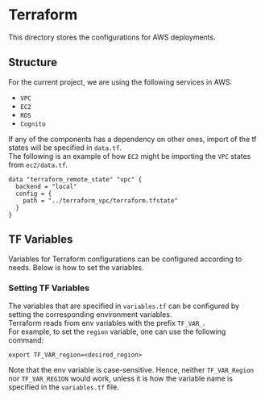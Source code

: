 # Terraform
This directory stores the configurations for AWS deployments.

## Structure
For the current project, we are using the following services in AWS: 
- `VPC`
- `EC2`
- `RDS`
- `Cognito`

If any of the components has a dependency on other ones, import of the tf states will be specified in `data.tf`. \
The following is an example of how `EC2` might be importing the `VPC` states from `ec2/data.tf`.
```
data "terraform_remote_state" "vpc" {
  backend = "local"
  config = {
    path = "../terraform_vpc/terraform.tfstate"
  }
}
```


## TF Variables
Variables for Terraform configurations can be configured according to needs. Below is how to set the variables.
### Setting TF Variables
The variables that are specified in `variables.tf` can be configured by setting the corresponding environment variables. \
Terraform reads from env variables with the prefix `TF_VAR_`. \
For example, to set the `region` variable, one can use the following command: 
```
export TF_VAR_region=<desired_region>
```
Note that the env variable is case-sensitive. Hence, neither `TF_VAR_Region` nor `TF_VAR_REGION` would work, unless it is how the variable name is specified in the `variables.tf` file.
